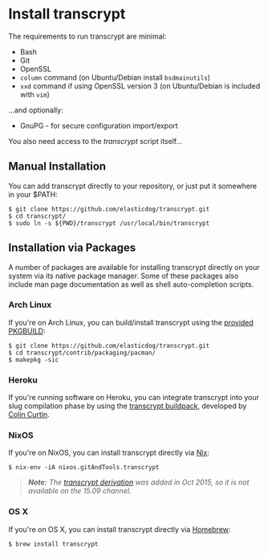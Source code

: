 # Install transcrypt

The requirements to run transcrypt are minimal:

- Bash
- Git
- OpenSSL
- `column` command (on Ubuntu/Debian install `bsdmainutils`)
- `xxd` command if using OpenSSL version 3
  (on Ubuntu/Debian is included with `vim`)

...and optionally:

- GnuPG - for secure configuration import/export

You also need access to the _transcrypt_ script itself...

## Manual Installation

You can add transcrypt directly to your repository, or just put it somewhere in
your $PATH:

    $ git clone https://github.com/elasticdog/transcrypt.git
    $ cd transcrypt/
    $ sudo ln -s ${PWD}/transcrypt /usr/local/bin/transcrypt

## Installation via Packages

A number of packages are available for installing transcrypt directly on your
system via its native package manager. Some of these packages also include man
page documentation as well as shell auto-completion scripts.

### Arch Linux

If you're on Arch Linux, you can build/install transcrypt using the
[provided PKGBUILD](https://github.com/elasticdog/transcrypt/blob/main/contrib/packaging/pacman/PKGBUILD):

    $ git clone https://github.com/elasticdog/transcrypt.git
    $ cd transcrypt/contrib/packaging/pacman/
    $ makepkg -sic

### Heroku

If you're running software on Heroku, you can integrate transcrypt into your
slug compilation phase by using the
[transcrypt buildpack](https://github.com/perplexes/heroku-buildpack-transcrypt),
developed by [Colin Curtin](https://github.com/perplexes).

### NixOS

If you're on NixOS, you can install transcrypt directly via
[Nix](https://nixos.org/nix/):

    $ nix-env -iA nixos.gitAndTools.transcrypt

> _**Note:**
> The [transcrypt derivation](https://github.com/NixOS/nixpkgs/blob/main/pkgs/applications/version-management/git-and-tools/transcrypt/default.nix)
> was added in Oct 2015, so it is not available on the 15.09 channel._

### OS X

If you're on OS X, you can install transcrypt directly via
[Homebrew](http://brew.sh/):

    $ brew install transcrypt
